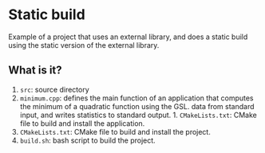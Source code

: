 # Static build

Example of a project that uses an external library, and does a static build
using the static version of the external library.

## What is it?

1. `src`: source directory
  1. `minimum.cpp`: defines the main function of an application that computes
     the minimum of a quadratic function using the GSL.
     data from standard input, and writes statistics to standard output.
    1. `CMakeLists.txt`: CMake file to build and install the application.
1. `CMakeLists.txt`: CMake file to build and install the project.
1. `build.sh`: bash script to build the project.
